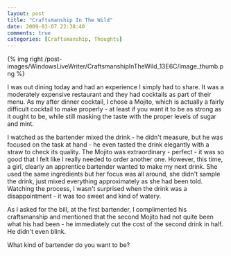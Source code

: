 ```yaml
---
layout: post
title: "Craftsmanship In The Wild"
date: 2009-03-07 22:38:40
comments: true
categories: [Craftsmanship, Thoughts]
---
```

{% img right /post-images/WindowsLiveWriter/CraftsmanshipInTheWild_13E6C/image_thumb.png %}

I was out dining today and had an experience I simply had to share. It was a moderately expensive restaurant and they had cocktails as part of their menu. 
 As my after dinner cocktail, I chose a Mojito, which is actually a fairly difficult cocktail to make properly - at least if you want it to be as strong as it ought to be, while still masking the taste with the proper levels of sugar and mint.
 
I watched as the bartender mixed the drink - he didn't measure, but he was focused on the task at hand - he even tasted the drink elegantly with a straw to check its quality. The Mojito was extraordinary - perfect - it was so good that I felt like I really needed to order another one. However, this time, a girl, clearly an apprentice bartender wanted to make my next drink. She used the same ingredients but her focus was all around, she didn't sample the drink, just mixed everything approximately as she had been told. Watching the process, I wasn't surprised when the drink was a disappointment - it was too sweet and kind of watery. 
 
As I asked for the bill, at the first bartender, I complimented his craftsmanship and mentioned that the second Mojito had not quite been what his had been - he immediately cut the cost of the second drink in half. He didn't even blink.
 
What kind of bartender do you want to be?
